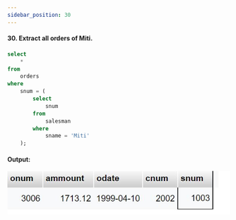 ```yaml
---
sidebar_position: 30
---
```


#### 30. Extract all orders of Miti.

```sql
select
    *
from
    orders
where
    snum = (
        select
            snum
        from
            salesman
        where
            sname = 'Miti'
    );
```

#### Output:

![d](outputs\30.jpg)
